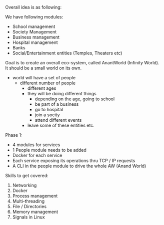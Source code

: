 Overall idea is as following:

We have following modules:
- School management
- Society Management
- Business management
- Hospital management
- Banks
- Social/Entertainment entities (Temples, Theaters etc)

Goal is to create an overall eco-system, called AnantWorld (Infinity World). 
It should be a small world on its own. 
- world will have a set of people
    - different number of people
        - different ages
        - they will be doing different things
            - depending on the age, going to school
            - be part of a business
            - go to hospital
            - join a socity
            - attend different events
        - leave some of these entities etc. 

Phase 1:
- 4 modules for services
- 1 People module needs to be added
- Docker for each service
- Each service exposing its operations thru TCP / IP requests
- A CLI in the people module to drive the whole AW (Anand World)

Skills to get covered:
1. Networking
2. Docker
3. Process management
4. Multi-threading
5. File / Directories
6. Memory management
7. Signals in Linux

